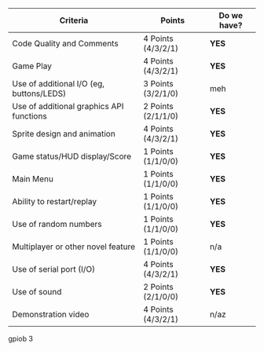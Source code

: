 
| Criteria                                 | Points             | Do we have? |
| ---------------------------------------- | ------------------ | ----------- |
| Code Quality and Comments                | 4 Points (4/3/2/1) | **YES**     |
| Game Play                                | 4 Points (4/3/2/1) | **YES**     |
| Use of additional I/O (eg, buttons/LEDS) | 3 Points (3/2/1/0) | meh         |
| Use of additional graphics API functions | 2 Points (2/1/1/0) | **YES**     |
| Sprite design and animation              | 4 Points (4/3/2/1) | **YES**     |
| Game status/HUD display/Score            | 1 Points (1/1/0/0) | **YES**     |
| Main Menu                                | 1 Points (1/1/0/0) | **YES**     |
| Ability to restart/replay                | 1 Points (1/1/0/0) | **YES**     |
| Use of random numbers                    | 1 Points (1/1/0/0) | **YES**     |
| Multiplayer or other novel feature       | 1 Points (1/1/0/0) | n/a         |
| Use of serial port (I/O)                 | 4 Points (4/3/2/1) | **YES**  |
| Use of sound                             | 2 Points (2/1/0/0) | **YES**       |
| Demonstration video                      | 4 Points (4/3/2/1) | n/az        |
gpiob 3
